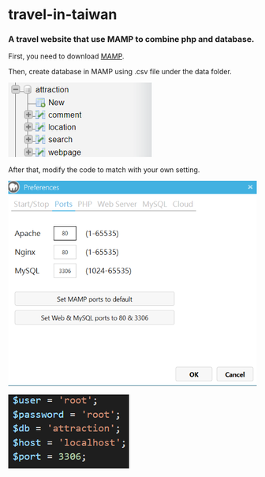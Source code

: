 # travel-in-taiwan
<h3>A travel website that use MAMP to combine php and database.</h3>
<p>First, you need to download <a href="https://www.mamp.info/en/downloads/">MAMP</a>. </p>
<p>Then, create database in MAMP using .csv file under the data folder. </p>

![image](https://github.com/scod0401/travel-in-taiwan/blob/master/images/database.png)
<p>After that, modify the code to match with your own setting.</p>

![image](https://github.com/scod0401/travel-in-taiwan/blob/master/images/MAMP_setting.png)

![image](https://github.com/scod0401/travel-in-taiwan/blob/master/images/modify_code.png)




